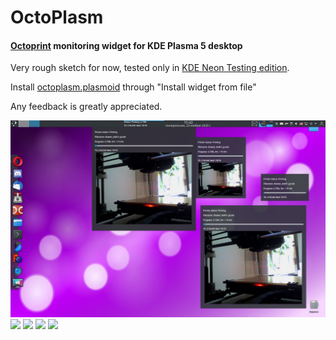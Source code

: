 # OctoPlasm
#### [Octoprint](https://octoprint.org/) monitoring widget for KDE Plasma 5 desktop
Very rough sketch for now, tested only in [KDE Neon Testing edition](https://neon.kde.org/download).

Install [octoplasm.plasmoid](/octoplasm.plasmoid) through "Install widget from file"

Any feedback is greatly appreciated.

![](/screenshots/1.jpg?raw=true)
![](/screenshots/2.jpg?raw=true)
![](/screenshots/3.jpg?raw=true)
![](/screenshots/4.jpg?raw=true)
![](/screenshots/5.jpg?raw=true)
